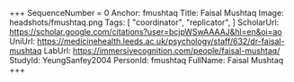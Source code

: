 +++
SequenceNumber =  0
Anchor: fmushtaq
Title: Faisal Mushtaq
Image: headshots/fmushtaq.png
Tags: [ "coordinator",  "replicator", ]
ScholarUrl: https://scholar.google.com/citations?user=bcjpWSwAAAAJ&hl=en&oi=ao
UniUrl: https://medicinehealth.leeds.ac.uk/psychology/staff/632/dr-faisal-mushtaq
LabUrl: https://immersivecognition.com/people/faisal-mushtaq/
StudyId: YeungSanfey2004
PersonId: fmushtaq
FullName: Faisal Mushtaq
+++